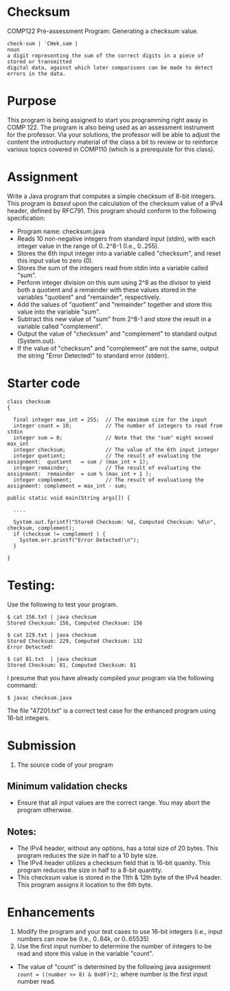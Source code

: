 # Checksum
COMP122 Pre-assessment Program: Generating a checksum value.

```
check·sum | ˈCHekˌsəm |
noun
a digit representing the sum of the correct digits in a piece of stored or transmitted 
digital data, against which later comparisons can be made to detect errors in the data.
```


# Purpose
This program is being assigned to start you programming right away in COMP 122. The program is also being used as an assessment instrument for the professor.  Via your solutions, the professor will be able to adjust the content the introductory material of the class a bit to review or to reinforce various topics covered in COMP110 (which is a prerequiste for this class). 


# Assignment
Write a Java program that computes a simple checksum of 8-bit integers.  This program is *based* upon the calculation of the checksum value of a IPv4 header, defined by RFC791. This program should conform to the following specification:

* Program name: checksum.java
* Reads 10 non-negative integers from standard input (stdin), with each integer value in the range of 0..2^8-1 (I.e., 0..255).
* Stores the 6th input integer into a variable called "checksum", and reset this input value to zero (0).
* Stores the sum of the integers read from stdin into a variable called "sum".
* Perform integer division on this sum using 2^8 as the divisor to yield both a quotient and a remainder with these values stored in the variables "quotient" and "remainder", respectively.
* Add the values of "quotient" and "remainder" together and store this value into the variable "sum".
* Subtract this new value of "sum" from 2^8-1 and store the result in a variable called "complement".
* Output the value of "checksum" and "complement" to standard output (System.out).
* If the value of "checksum" and "complement" are not the same, output the string "Error Detected!" to standard error (stderr).

# Starter code

```
class checksum  
{  

  final integer max_int = 255;  // The maximum size for the input
  integer count = 10;           // The number of integers to read from stdin
  integer sum = 0;              // Note that the "sum" might exceed max_int
  integer checksum;             // The value of the 6th input integer
  integer quotient;             // The result of evaluating the assignment:  quotient   = sum / (max_int + 1);
  integer remainder;            // The result of evaluating the assignment:  remainder  = sum % (max_int + 1 );
  integer complement;           // The result of evaluationg the assignment: complement = max_int - sum;

public static void main(String args[]) {

  ....
  
  System.out.fprintf("Stored Checksum: %d, Computed Checksum: %d\n", checksum, complement);
  if (checksum != complement ) {
    System.err.printf("Error Detected!\n");  
  }
  
}
```

# Testing:
Use the following to test your program.

```
$ cat 156.txt | java checksum
Stored Checksum: 156, Computed Checksum: 156
```

```
$ cat 229.txt | java checksum
Stored Checksum: 229, Computed Checksum: 132
Error Detected!
```

```
$ cat 81.txt  | java checksum
Stored Checksum: 81, Computed Checksum: 81
```

I presume that you have already compiled your program via the following command:
```
$ javac checksum.java
```
The file "47201.txt" is a correct test case for the enhanced program using 16-bit integers.

# Submission
1. The source code of your program


## Minimum validation checks
* Ensure that all input values are the correct range.  You may abort the program otherwise.

## Notes:
* The IPv4 header, without any options, has a total size of 20 bytes. This program reduces the size in half to a 10 byte size.
* The IPv4 header utilizes a checksum field that is 16-bit quanity. This program reduces the size in half to a 8-bit quantity.
* This checksum value is stored in the 11th & 12th byte of the IPv4 header. This program assigns it location to the 6th byte.

# Enhancements
1. Modify the program and your test cases to use 16-bit integers (i.e., input numbers can now be (I.e., 0..64k, or 0..65535)
1. Use the first input number to determine the number of integers to be read and store this value in the variable "count".  
  * The value of "count" is determined by the following java assignment `count = ((number >> 8) & 0x0F)*2;` where number is the first input number read.


